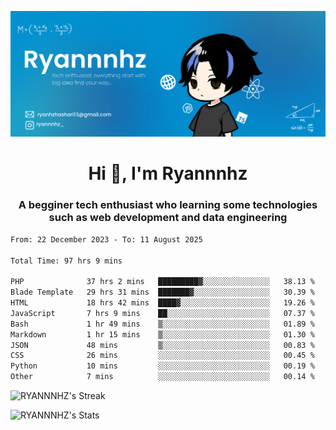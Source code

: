 ![Banner Tech](RYANNNHZ_20250628_124553_0000.png)

<h1 align="center">Hi 👋, I'm Ryannnhz</h1>
<h3 align="center">A begginer tech enthusiast who learning some technologies such as web development and data engineering</h3>


<!--START_SECTION:waka-->

```txt
From: 22 December 2023 - To: 11 August 2025

Total Time: 97 hrs 9 mins

PHP              37 hrs 2 mins   █████████▓░░░░░░░░░░░░░░░   38.13 %
Blade Template   29 hrs 31 mins  ███████▓░░░░░░░░░░░░░░░░░   30.39 %
HTML             18 hrs 42 mins  ████▓░░░░░░░░░░░░░░░░░░░░   19.26 %
JavaScript       7 hrs 9 mins    ██░░░░░░░░░░░░░░░░░░░░░░░   07.37 %
Bash             1 hr 49 mins    ▒░░░░░░░░░░░░░░░░░░░░░░░░   01.89 %
Markdown         1 hr 15 mins    ▒░░░░░░░░░░░░░░░░░░░░░░░░   01.30 %
JSON             48 mins         ▒░░░░░░░░░░░░░░░░░░░░░░░░   00.83 %
CSS              26 mins         ░░░░░░░░░░░░░░░░░░░░░░░░░   00.45 %
Python           10 mins         ░░░░░░░░░░░░░░░░░░░░░░░░░   00.19 %
Other            7 mins          ░░░░░░░░░░░░░░░░░░░░░░░░░   00.14 %
```

<!--END_SECTION:waka-->

![RYANNNHZ's Streak](https://github-readme-streak-stats.herokuapp.com/?user=RYANNNHZ&theme=react&hide_border=true)

![RYANNNHZ's Stats](https://github-readme-stats.vercel.app/api?username=RYANNNHZ&theme=react&show_icons=true&hide_border=true&count_private=true)